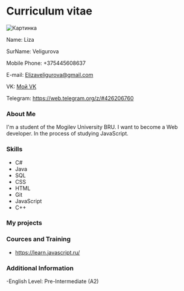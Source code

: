 # Сurriculum vitae
![Картинка](https://github.com/LizVel/SVCHVS/blob/Lab-1/Images/Medusa.jpg)

Name: Liza

SurName: Veligurova

Mobile Phone: +375445608637

E-mail: Elizaveligurova@gmail.com

VK: [Мой VK](https://vk.com/kleukwa)

Telegram: https://web.telegram.org/z/#426206760

### About Me
I'm a student of the Mogilev University BRU. I want to become a Web developer. In the process of studying JavaScript.

### Skills
- C#
- Java
- SQL
- CSS
- HTML
- Git
- JavaScript
- C++
### My projects

### Cources and Training
- https://learn.javascript.ru/

### Additional Information
-English Level: Pre-Intermediate (A2)
